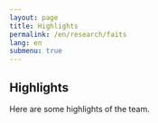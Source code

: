 ```yaml
---
layout: page
title: Highlights
permalink: /en/research/faits
lang: en
submenu: true
---
```

## Highlights
Here are some highlights of the team.
